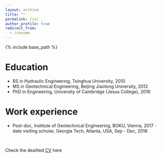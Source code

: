 ```yaml
---
layout: archive
title: ""
permalink: /cv/
author_profile: true
redirect_from:
  - /resume
---
```


{% include base_path %}

Education
======
* BS in Hydraulic Engineering, Tsinghua University, 2010
* MS in Geotechnical Engineering, Beijing Jiaotong University, 2012
* PhD in Engineering, University of Cambridge (Jesus College), 2016

Work experience
======
* Post-doc, Institute of Geotechnical Engineering, BOKU, Vienna, 2017 - date 
   visiting scholar, Georgia Tech, Atlanta, USA, Sep - Dec, 2018

<p>&nbsp;</p>

Check the deailted [CV](http://xuzhen-he.github.io/files/cv.pdf) here
 

